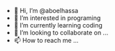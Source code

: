 - 👋 Hi, I’m @aboelhassa
- 👀 I’m interested in programing
- 🌱 I’m currently learning coding
- 💞️ I’m looking to collaborate on ...
- 📫 How to reach me ...

<!---
aboelhassa/aboelhassa is a ✨ special ✨ repository because its `README.md` (this file) appears on your GitHub profile.
You can click the Preview link to take a look at your changes.
--->
